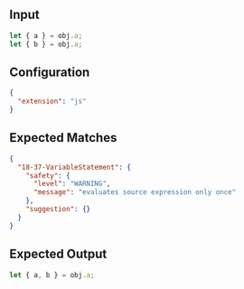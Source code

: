 
## Input
```javascript input
let { a } = obj.a;
let { b } = obj.a;
```

## Configuration
```json configuration
{
  "extension": "js"
}
```

## Expected Matches
```json expected matches
{
  "18-37-VariableStatement": {
    "safety": {
      "level": "WARNING",
      "message": "evaluates source expression only once"
    },
    "suggestion": {}
  }
}
```

## Expected Output
```javascript expected output
let { a, b } = obj.a;
```
